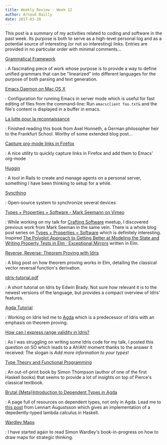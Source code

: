 ```yaml
---
title: Weekly Review - Week 12
author: Arnaud Bailly 
date: 2017-03-28
---
```


This post is a summary of my activities related to coding and software in the past week. Its purpose is both to serve as a high-level personal log and as a potential source of interesting (or not so interesting) links. Entries are provided in no particular order with minimal comments...

[Grammatical Framework](http://www.grammaticalframework.org/)

:   A fascinating piece of work whose purpose is to provide a way to define unified grammars that can be "linearized" into different languages for the purpose of both parsing and text generation.

[Emacs Daemon on Mac OS X](https://korewanetadesu.com/emacs-on-os-x.html)

:   Configuration for running Emacs in server mode which is useful for fast editing of files from the command-line: Run `emacsclient foo.txt&` and the file's content is displayed in a buffer in emacs. 

[La lutte pour la reconnaissance](https://en.wikipedia.org/wiki/Axel_Honneth)

:   Finished reading this book from Axel Honneth, a German philosopher heir to the Frankfurt School. Worthy of some extended blog post...

[Capture org-mode links in Firefox](https://addons.mozilla.org/fr/firefox/addon/org-mode-capture/)

:   A nice utility to quickly capture links in Firefox and add them to Emacs' org-mode

[Huggin](https://github.com/cantino/huginn) 

:   A tool in Rails to create and manage agents on a personal server, something I have been thinking to setup for a while.

[Syncthing](https://syncthing.net/)

:   Open-source system to synchronize several devices

[Types + Properties = Software - Mark Seemann on Vimeo](https://vimeo.com/162036084)

:   While working on my talk for [Crafting Software](https://www.meetup.com/fr-FR/Crafting-Software/events/238241119/) meetup, I discovered previous work from Mark Seeman in the same vein. There is a whole blog post series on [Types + Properties = Software](http://blog.ploeh.dk/2016/02/10/types-properties-software/) which is definitely interesting. Inspired [The Polyglot Approach to Getting Better at Modeling the State and Writing Property Tests in Elm · Exceptional Mirrors](http://mirrors.link/posts/the-polyglot-approach-to-modeling-state-and-property-tests-in-elm) written in Elm.

[Reverse, Reverse: Theorem Proving with Idris](https://www.stackbuilders.com/news/reverse-reverse-theorem-proving-with-idris)

:   A blog post on how theorem proving works in Elm, detailing the classical vector reversal function's derivation.

[idris-tutorial.pdf](https://www.cs.ox.ac.uk/projects/utgp/school/idris-tutorial.pdf)

:  A short tutorial on Idris by Edwin Brady. Not sure how relevant it is to the newest versions of the language, but provides a compact overview of Idris' features.

[Agda Tutorial](http://www.cse.chalmers.se/~ulfn/papers/afp08/tutorial.pdf)

:   Working on Idris led me to [Agda](http://wiki.portal.chalmers.se/agda/pmwiki.php) which is a predecessor of Idris with an emphasis on theorem proving.

[How can I express range validity in Idris?](http://stackoverflow.com/questions/42974540/how-can-i-express-range-validity-in-idris)

:  As I was struggling on writing some Idris code for my talk, I posted this question on SO which leads to a Ah!Ah! moment thanks to the answer it received: The slogan is *Add more information to your types*!

[Type Theory and Functional Programming](https://www.cs.kent.ac.uk/people/staff/sjt/TTFP/ttfp.pdf)

:   An out-of-print book by Simon Thompson (author of one of the first Haskell books) that seems to provide a lot of insights on top of Pierce's classical textbook.

[Brutal {Meta}Introduction to Dependent Types in Agda](http://oxij.org/note/BrutalDepTypes/)

:  A page full of resources on dependent types, not only in Agda. Lead me to  [this post](http://augustss.blogspot.fr/2007/10/simpler-easier-in-recent-paper-simply.html) from Lennart Augustsson which gives an implementation of a depedently-typed lambda calculus in Haskell.

[Wardley Maps](https://medium.com/wardleymaps/finding-a-path-cdb1249078c0#.32oohi27s)

:  I have started again to read Simon Wardley's book-in-progress on how to draw maps for strategic thinking.
